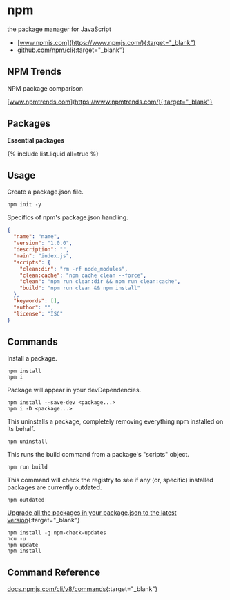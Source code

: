 # npm

the package manager for JavaScript

- [www.npmjs.com](https://www.npmjs.com/){:target="_blank"}
- [github.com/npm/cli](https://github.com/npm/cli){:target="_blank"}

## NPM Trends

NPM package comparison

[www.npmtrends.com](https://www.npmtrends.com/){:target="_blank"}

## Packages

**Essential packages**

{% include list.liquid all=true %}

## Usage

Create a package.json file.

```shell
npm init -y
```

Specifics of npm's package.json handling.

```json
{
  "name": "name",
  "version": "1.0.0",
  "description": "",
  "main": "index.js",
  "scripts": {
    "clean:dir": "rm -rf node_modules",
    "clean:cache": "npm cache clean --force",
    "clean": "npm run clean:dir && npm run clean:cache",
    "build": "npm run clean && npm install"
  },
  "keywords": [],
  "author": "",
  "license": "ISC"
}
```

## Commands

Install a package.

```shell
npm install
npm i
```

Package will appear in your devDependencies.

```shell
npm install --save-dev <package...>
npm i -D <package...>
```

This uninstalls a package, completely removing everything npm installed on its behalf.

```shell
npm uninstall
```

This runs the build command from a package's "scripts" object.

```shell
npm run build
```

This command will check the registry to see if any (or, specific) installed packages are currently outdated.

```shell
npm outdated
```

[Upgrade all the packages in your package.json to the latest version](https://nodejs.dev/learn/update-all-the-nodejs-dependencies-to-their-latest-version){:target="_blank"}

```shell
npm install -g npm-check-updates
ncu -u
npm update
npm install
```

## Command Reference

[docs.npmjs.com/cli/v8/commands](https://docs.npmjs.com/cli/v8/commands){:target="_blank"}
